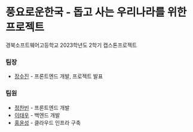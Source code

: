 # 풍요로운한국 - 돕고 사는 우리나라를 위한 프로젝트
경북소프트웨어고등학교 2023학년도 2학기 캡스톤프로젝트

### 팀장
  * [장수진](https://github.com/jsj08113) - 프론트엔드 개발, 프로젝트 발표

### 팀원
  * [정찬빈](https://github.com/icerice06) - 프론트엔드 개발
  * [이태우](https://github.com/taiyu0209) - 백엔드 개발
  * [홍윤성](https://github.com/fuzzy0260) - 클라우드 인프라 구축


